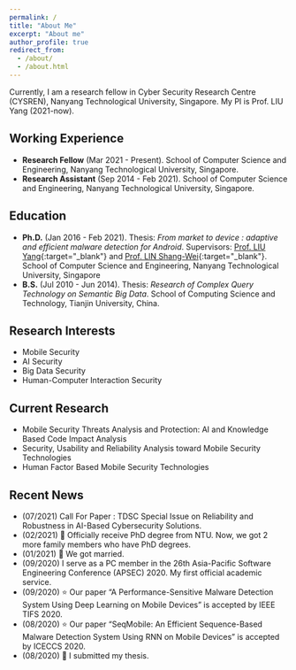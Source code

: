 ```yaml
---
permalink: /
title: "About Me"
excerpt: "About me"
author_profile: true
redirect_from: 
  - /about/
  - /about.html
---
```


Currently, I am a research fellow in Cyber Security Research Centre (CYSREN), Nanyang Technological University, Singapore. My PI is Prof. LIU Yang (2021-now).

## Working Experience
* **Research Fellow** (Mar 2021 - Present).
  School of Computer Science and Engineering, Nanyang Technological University, Singapore.
* **Research Assistant** (Sep 2014 - Feb 2021).
  School of Computer Science and Engineering, Nanyang Technological University, Singapore.

## Education
* **Ph.D.** (Jan 2016 - Feb 2021).
  Thesis: _From market to device : adaptive and efficient malware detection for Android_.
  Supervisors: [Prof. LIU Yang](https://personal.ntu.edu.sg/yangliu/){:target="_blank"} and [Prof. LIN Shang-Wei](https://dr.ntu.edu.sg/cris/rp/rp00861){:target="_blank"}.
  School of Computer Science and Engineering, Nanyang Technological University, Singapore
* **B.S.** (Jul 2010 - Jun 2014).
  Thesis: _Research of Complex Query Technology on Semantic Big Data_.
  School of Computing Science and Technology, Tianjin University, China.

## Research Interests
  * Mobile Security
  * AI Security
  * Big Data Security
  * Human-Computer Interaction Security

## Current Research
  * Mobile Security Threats Analysis and Protection: AI and Knowledge Based Code Impact Analysis
  * Security, Usability and Reliability Analysis toward Mobile Security Technologies
  * Human Factor Based Mobile Security Technologies

## Recent News
  * (07/2021) Call For Paper : TDSC Special Issue on Reliability and Robustness in AI-Based Cybersecurity Solutions.
  * (02/2021) :clap: Officially receive PhD degree from NTU. Now, we got 2 more family members who have PhD degrees.
  * (01/2021) :couple_with_heart: We got married.
  * (09/2020) I serve as a PC member in the 26th Asia-Pacific Software Engineering Conference (APSEC) 2020. My first official academic service.
  * (09/2020) :star: Our paper “A Performance-Sensitive Malware Detection System Using Deep Learning on Mobile Devices” is accepted by IEEE TIFS 2020.
  * (08/2020) :star: Our paper “SeqMobile: An Efficient Sequence-Based Malware Detection System Using RNN on Mobile Devices” is accepted by ICECCS 2020.
  * (08/2020) :clap: I submitted my thesis.